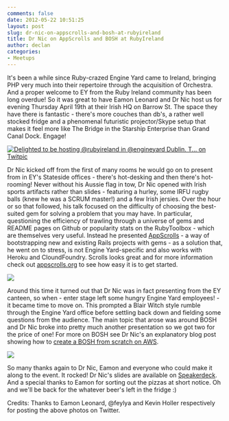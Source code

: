 ```yaml
---
comments: false
date: 2012-05-22 10:51:25
layout: post
slug: dr-nic-on-appscrolls-and-bosh-at-rubyireland
title: Dr Nic on AppScrolls and BOSH at RubyIreland
author: declan
categories:
- Meetups
---
```


It's been a while since Ruby-crazed Engine Yard came to Ireland, bringing PHP very much into their repertoire through the acquisition of Orchestra. And a proper welcome to EY from the Ruby Ireland community has been long overdue! So it was great to have Eamon Leonard and Dr Nic host us for evening Thursday April 19th at their Irish HQ on Barrow St. The space they have there is fantastic - there's more couches than db's, a rather well stocked fridge and a phenomenal futuristic projector/Skype setup that makes it feel more like The Bridge in the Starship Enterprise than Grand Canal Dock. Engage!

[![Delighted to be hosting @rubyireland in @engineyard Dublin. T... on Twitpic](http://twitpic.com/show/thumb/9bpd62.jpg)](http://twitpic.com/9bpd62)

Dr Nic kicked off from the first of many rooms he would go on to present from in EY's Stateside offices - there's hot-desking and then there's hot-rooming! Never without his Aussie flag in tow, Dr Nic opened with Irish sports artifacts rather than slides - featuring a hurley, some IRFU rugby balls (knew he was a SCRUM master!) and a few Irish jersies. Over the hour or so that followed, his talk focused on the difficulty of choosing the best-suited gem for solving a problem that you may have. In particular, questioning the efficiency of trawling through a universe of gems and README pages on Github or popularity stats on the RubyToolbox - which are themselves very useful. Instead he presented [AppScrolls](https://github.com/drnic/appscrolls) - a way of bootstrapping new and existing Rails projects with gems - as a solution that, he went on to stress, is not Engine Yard-specific and also works with Heroku and CloundFoundry. Scrolls looks great and for more information check out [appscrolls.org](http://appscrolls.org) to see how easy it is to get started.

[![](http://a.yfrog.com/img878/7237/axifj.th.jpg)](http://yfrog.com/oeaxifjj)

Around this time it turned out that Dr Nic was in fact presenting from the EY canteen, so when - enter stage left some hungry Engine Yard employees! - it became time to move on. This prompted a Blair Witch style rumble through the Engine Yard office before settling back down and fielding some questions from the audience. The main topic that arose was around BOSH and Dr Nic broke into pretty much another presentation so we got two for the price of one! For more on BOSH see Dr Nic's an explanatory blog post showing how to [create a BOSH from scratch on AWS](http://drnicwilliams.com/2012/04/16/creating-a-bosh-from-scratch-on-aws/).

[![](http://distilleryimage6.s3.amazonaws.com/be84a8868a4d11e1a39b1231381b7ba1_7.jpg)](http://instagr.am/p/JnIE0Dwn9i/)

So many thanks again to Dr Nic, Eamon and everyone who could make it along to the event. It rocked! Dr Nic's slides are available on [Speakerdeck](https://speakerdeck.com/u/drnic/p/generators-wizards-and-scrolls). And a special thanks to Eamon for sorting out the pizzas at short notice. Oh and we'll be back for the whatever beer's left in the fridge :)

Credits: Thanks to Eamon Leonard, @feylya and Kevin Holler respectively for posting the above photos on Twitter.
